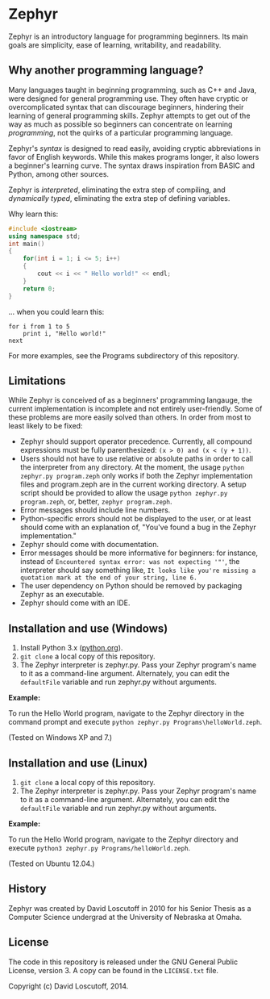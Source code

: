 Zephyr
======

Zephyr is an introductory language for programming beginners. Its main goals are simplicity, ease of learning, writability, and readability.

Why another programming language?
---------------------------------

Many languages taught in beginning programming, such as C++ and Java, were designed for general programming use. They often have cryptic or overcomplicated syntax that can discourage beginners, hindering their learning of general programming skills. Zephyr attempts to get out of the way as much as possible so beginners can concentrate on learning _programming_, not the quirks of a particular programming language.

Zephyr's _syntax_ is designed to read easily, avoiding cryptic abbreviations in favor of English keywords. While this makes programs longer, it also lowers a beginner's learning curve. The syntax draws inspiration from BASIC and Python, among other sources.

Zephyr is _interpreted_, eliminating the extra step of compiling, and _dynamically typed_, eliminating the extra step of defining variables.

Why learn this:

```C++
#include <iostream>
using namespace std;
int main()
{
    for(int i = 1; i <= 5; i++)
    {
        cout << i << " Hello world!" << endl;
    }
    return 0;
}
```

... when you could learn this:

```
for i from 1 to 5
    print i, "Hello world!"
next
```

For more examples, see the Programs subdirectory of this repository.

Limitations
-----------

While Zephyr is conceived of as a beginners' programming langauge, the current implementation is incomplete and not entirely user-friendly. Some of these problems are more easily solved than others. In order from most to least likely to be fixed:

- Zephyr should support operator precedence. Currently, all compound expressions must be fully parenthesized: `(x > 0) and (x < (y + 1))`.
- Users should not have to use relative or absolute paths in order to call the interpreter from any directory. At the moment, the usage `python zephyr.py program.zeph` only works if both the Zephyr implementation files and program.zeph are in the current working directory. A setup script should be provided to allow the usage `python zephyr.py program.zeph`, or, better, `zephyr program.zeph`.
- Error messages should include line numbers.
- Python-specific errors should not be displayed to the user, or at least should come with an explanation of, "You've found a bug in the Zephyr implementation."
- Zephyr should come with documentation.
- Error messages should be more informative for beginners: for instance, instead of `Encountered syntax error: was not expecting '"'`, the interpreter should say something like, `It looks like you're missing a quotation mark at the end of your string, line 6.`
- The user dependency on Python should be removed by packaging Zephyr as an executable.
- Zephyr should come with an IDE.

Installation and use (Windows)
------------------------------

1. Install Python 3.x ([python.org](http://python.org/downloads)).
2. `git clone` a local copy of this repository.
3. The Zephyr interpreter is zephyr.py. Pass your Zephyr program's name to it as a command-line argument. Alternately, you can edit the `defaultFile` variable and run zephyr.py without arguments.

**Example:**

To run the Hello World program, navigate to the Zephyr directory in the command prompt and execute `python zephyr.py Programs\helloWorld.zeph`.

(Tested on Windows XP and 7.)

Installation and use (Linux)
------------------------------

1. `git clone` a local copy of this repository.
2. The Zephyr interpreter is zephyr.py. Pass your Zephyr program's name to it as a command-line argument. Alternately, you can edit the `defaultFile` variable and run zephyr.py without arguments.

**Example:**

To run the Hello World program, navigate to the Zephyr directory and execute `python3 zephyr.py Programs/helloWorld.zeph`.

(Tested on Ubuntu 12.04.)

History
-------

Zephyr was created by David Loscutoff in 2010 for his Senior Thesis as a Computer Science undergrad at the University of Nebraska at Omaha.

License
-------

The code in this repository is released under the GNU General Public License, version 3. A copy can be found in the `LICENSE.txt` file.

Copyright (c) David Loscutoff, 2014.
